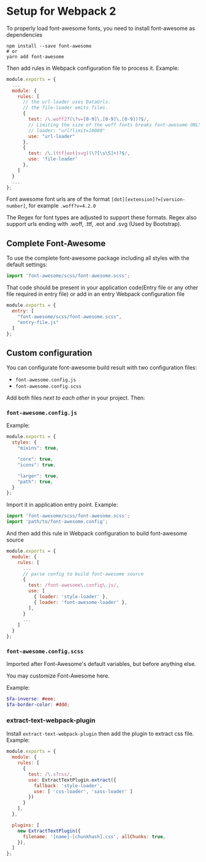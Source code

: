 # Setup for Webpack 2

To properly load font-awesome fonts, you need to install font-awesome as dependencies

``` console
npm install --save font-awesome
# or
yarn add font-awesome
```

Then add rules in Webpack configuration file to process it. Example:

``` javascript
module.exports = {
  ...
  module: {
    rules: [
      // the url-loader uses DataUrls.
      // the file-loader emits files.
      {
        test: /\.woff2?(\?v=[0-9]\.[0-9]\.[0-9])?$/,
        // Limiting the size of the woff fonts breaks font-awesome ONLY for the extract text plugin
        // loader: "url?limit=10000"
        use: "url-loader"
      },
      {
        test: /\.(ttf|eot|svg)(\?[\s\S]+)?$/,
        use: 'file-loader'
      },
    ]
  }
  ...
};
```

Font awesome font urls are of the format `[dot][extension]?=[version-number]`, for example `.woff?v=4.2.0`

The Regex for font types are adjusted to support these formats. Regex also support urls ending with .woff, .ttf, .eot and .svg (Used by Bootstrap).

## Complete Font-Awesome

To use the complete font-awesome package including all styles with the default settings:

``` javascript
import 'font-awesome/scss/font-awesome.scss';
```

That code should be present in your application code(Entry file or any other file required in entry file) or add in an entry Webpack configuration file

``` javascript
module.exports = {
  entry: [
    "font-awesome/scss/font-awesome.scss",
    "entry-file.js"
  ]
};
```

## Custom configuration

You can configurate font-awesome build result with two configuration files:

* `font-awesome.config.js`
* `font-awesome.config.scss`

Add both files *next to each other* in your project. Then:

### `font-awesome.config.js`

Example:

``` javascript
module.exports = {
  styles: {
    "mixins": true,

    "core": true,
    "icons": true,

    "larger": true,
    "path": true,
  }
};
```

Import it in application entry point. Example:

``` javascript
import 'font-awesome/scss/font-awesome.scss';
import 'path/to/font-awesome.config';
```

And then add this rule in Webpack configuration to build font-awesome source

``` javascript
module.exports = {
  module: {
    rules: [
      ...
      // parse config to build font-awesome source
      {
        test: /font-awesome\.config\.js/,
        use: [
          { loader: 'style-loader' },
          { loader: 'font-awesome-loader' },
        ],
      }
      ...
    ]
  }
};
```

### `font-awesome.config.scss`

Imported after Font-Awesome's default variables, but before anything else.

You may customize Font-Awesome here.

Example:

```scss
$fa-inverse: #eee;
$fa-border-color: #ddd;
```

### extract-text-webpack-plugin

Install `extract-text-webpack-plugin` then add the plugin to extract css file. Example:

``` javascript
module.exports = {
  module: {
    rules: [
      {
        test: /\.s?css/,
        use: ExtractTextPlugin.extract({
          fallback: 'style-loader',
          use: [ 'css-loader', 'sass-loader' ]
        })
      }
    ],
  },

  plugins: [
    new ExtractTextPlugin({
      filename: '[name]-[chunkhash].css', allChunks: true,
    }),
  ]
};
```


